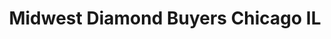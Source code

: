 ---
title: "Midwest Diamond Buyers Chicago IL"
url: /chicago/midwest-diamond-buyers-chicago-il/
shop: Allgemein
---